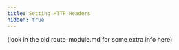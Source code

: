 ```yaml
---
title: Setting HTTP Headers
hidden: true
---
```


(look in the old route-module.md for some extra info here)
